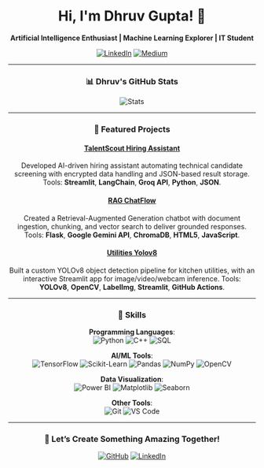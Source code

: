 <div align="center">

# Hi, I'm Dhruv Gupta! 👋

**Artificial Intelligence Enthusiast | Machine Learning Explorer | IT Student**

[![LinkedIn](https://img.shields.io/badge/-LinkedIn-blue)](https://www.linkedin.com/in/dhruvgupta0126)
[![Medium](https://img.shields.io/badge/-Medium-black)](https://medium.com/@dhruv06012)

---

### 📊 Dhruv's GitHub Stats

![Stats](https://github-readme-stats.vercel.app/api?username=Dhruv0126&show_icons=true&theme=radical)

---

### 📂 Featured Projects

#### [TalentScout Hiring Assistant](https://github.com/Dhruv0126/TalentScout)
Developed AI-driven hiring assistant automating technical candidate screening with encrypted data handling and JSON-based result storage.
   Tools: **Streamlit**, **LangChain**, **Groq API**, **Python**, **JSON**.

#### [RAG ChatFlow](https://github.com/Dhruv0126/Rag_ChatFlow)
Created a Retrieval-Augmented Generation chatbot with document ingestion, chunking, and vector search to deliver grounded responses.
   Tools: **Flask**, **Google Gemini API**, **ChromaDB**, **HTML5**, **JavaScript**.

#### [Utilities Yolov8](https://github.com/Dhruv0126/Utilities_Yolov8)
Built a custom YOLOv8 object detection pipeline for kitchen utilities, with an interactive Streamlit app for image/video/webcam inference.
   Tools: **YOLOv8**, **OpenCV**, **LabelImg**, **Streamlit**, **GitHub Actions**.

---

### 🧠 Skills

**Programming Languages**:  
![Python](https://img.shields.io/badge/-Python-blue?style=plastic&logo=python) 
![C++](https://img.shields.io/badge/-C++-blue?style=plastic&logo=c%2B%2B) 
![SQL](https://img.shields.io/badge/-SQL-yellow?style=plastic&logo=postgresql)  

**AI/ML Tools**:  
![TensorFlow](https://img.shields.io/badge/-TensorFlow-orange?style=plastic&logo=tensorflow) 
![Scikit-Learn](https://img.shields.io/badge/-Scikit--Learn-f9a03c?style=plastic&logo=scikit-learn) 
![Pandas](https://img.shields.io/badge/-Pandas-150458?style=plastic&logo=pandas) 
![NumPy](https://img.shields.io/badge/-NumPy-013243?style=plastic&logo=numpy) 
![OpenCV](https://img.shields.io/badge/-OpenCV-5C3EE8?style=plastic&logo=opencv)  

**Data Visualization**:  
![Power BI](https://img.shields.io/badge/-Power%20BI-F2C811?style=plastic&logo=power-bi) 
![Matplotlib](https://img.shields.io/badge/-Matplotlib-3776AB?style=plastic&logo=python) 
![Seaborn](https://img.shields.io/badge/-Seaborn-3776AB?style=plastic&logo=python)  

**Other Tools**:  
![Git](https://img.shields.io/badge/-Git-F05032?style=plastic&logo=git) 
![VS Code](https://img.shields.io/badge/-VS%20Code-007ACC?style=plastic&logo=visual-studio-code)  

---

### 🎯 Let’s Create Something Amazing Together!

[![GitHub](https://img.shields.io/badge/-GitHub-black)](https://github.com/Dhruv0126)
[![LinkedIn](https://img.shields.io/badge/-LinkedIn-blue)](https://www.linkedin.com/in/dhruvgupta0126)

</div>
